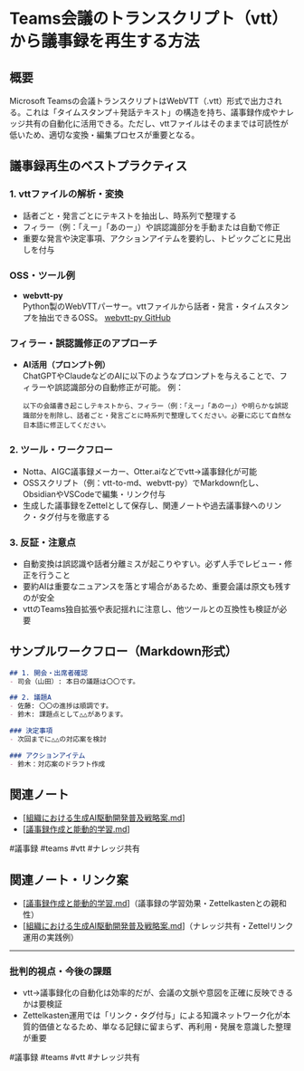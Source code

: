 # Teams会議のトランスクリプト（vtt）から議事録を再生する方法

## 概要
Microsoft Teamsの会議トランスクリプトはWebVTT（.vtt）形式で出力される。これは「タイムスタンプ＋発話テキスト」の構造を持ち、議事録作成やナレッジ共有の自動化に活用できる。ただし、vttファイルはそのままでは可読性が低いため、適切な変換・編集プロセスが重要となる。

## 議事録再生のベストプラクティス

### 1. vttファイルの解析・変換
- 話者ごと・発言ごとにテキストを抽出し、時系列で整理する
- フィラー（例：「えー」「あのー」）や誤認識部分を手動または自動で修正
- 重要な発言や決定事項、アクションアイテムを要約し、トピックごとに見出しを付与

### OSS・ツール例
- **webvtt-py**  
  Python製のWebVTTパーサー。vttファイルから話者・発言・タイムスタンプを抽出できるOSS。
  [webvtt-py GitHub](https://github.com/glut23/webvtt-py)

### フィラー・誤認識修正のアプローチ
- **AI活用（プロンプト例）**  
  ChatGPTやClaudeなどのAIに以下のようなプロンプトを与えることで、フィラーや誤認識部分の自動修正が可能。
  例：
  ```
  以下の会議書き起こしテキストから、フィラー（例：「えー」「あのー」）や明らかな誤認識部分を削除し、話者ごと・発言ごとに時系列で整理してください。必要に応じて自然な日本語に修正してください。
  ```

### 2. ツール・ワークフロー
- Notta、AIGC議事録メーカー、Otter.aiなどでvtt→議事録化が可能
- OSSスクリプト（例：vtt-to-md、webvtt-py）でMarkdown化し、ObsidianやVSCodeで編集・リンク付与
- 生成した議事録をZettelとして保存し、関連ノートや過去議事録へのリンク・タグ付与を徹底する

### 3. 反証・注意点
- 自動変換は誤認識や話者分離ミスが起こりやすい。必ず人手でレビュー・修正を行うこと
- 要約AIは重要なニュアンスを落とす場合があるため、重要会議は原文も残すのが安全
- vttのTeams独自拡張や表記揺れに注意し、他ツールとの互換性も検証が必要

## サンプルワークフロー（Markdown形式）

```markdown
## 1. 開会・出席者確認
- 司会（山田）: 本日の議題は〇〇です。

## 2. 議題A
- 佐藤: 〇〇の進捗は順調です。
- 鈴木: 課題点として△△があります。

### 決定事項
- 次回までに△△の対応案を検討

### アクションアイテム
- 鈴木：対応案のドラフト作成
```

## 関連ノート
- [[組織における生成AI駆動開発普及戦略案.md]]
- [[議事録作成と能動的学習.md]]

#議事録 #teams #vtt #ナレッジ共有

## 関連ノート・リンク案
- [[議事録作成と能動的学習.md]]（議事録の学習効果・Zettelkastenとの親和性）
- [[組織における生成AI駆動開発普及戦略案.md]]（ナレッジ共有・Zettelリンク運用の実践例）

---

### 批判的視点・今後の課題
- vtt→議事録化の自動化は効率的だが、会議の文脈や意図を正確に反映できるかは要検証
- Zettelkasten運用では「リンク・タグ付与」による知識ネットワーク化が本質的価値となるため、単なる記録に留まらず、再利用・発展を意識した整理が重要

#議事録 #teams #vtt #ナレッジ共有


[//begin]: # "Autogenerated link references for markdown compatibility"
[組織における生成AI駆動開発普及戦略案.md]: %E7%B5%84%E7%B9%94%E3%81%AB%E3%81%8A%E3%81%91%E3%82%8B%E7%94%9F%E6%88%90AI%E9%A7%86%E5%8B%95%E9%96%8B%E7%99%BA%E6%99%AE%E5%8F%8A%E6%88%A6%E7%95%A5%E6%A1%88.md "組織における生成AI駆動開発普及戦略案"
[議事録作成と能動的学習.md]: %E8%AD%B0%E4%BA%8B%E9%8C%B2%E4%BD%9C%E6%88%90%E3%81%A8%E8%83%BD%E5%8B%95%E7%9A%84%E5%AD%A6%E7%BF%92.md "議事録作成と能動的学習"
[//end]: # "Autogenerated link references"
